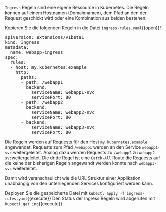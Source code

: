 `Ingress` Regeln sind eine eigene Ressource in Kubernetes. Die Regeln können auf einem Hostnamen (Domainnamen), dem Pfad an den der Request geschickt wird oder eine Kombination aus beiden bestehen.

Kopieren Sie die folgenden Regeln in die Datei `ingress-rules.yaml`{{open}}!

<pre class="file" data-filename="ingress-rules.yaml">
apiVersion: extensions/v1beta1
kind: Ingress
metadata:
  name: webapp-ingress
spec:
  rules:
  - host: my.kubernetes.example
    http:
      paths:
      - path: /webapp1
        backend:
          serviceName: webapp1-svc
          servicePort: 80
      - path: /webapp2
        backend:
          serviceName: webapp2-svc
          servicePort: 80
      - backend:
          serviceName: webapp3-svc
          servicePort: 80
</pre>

Die Regeln werden auf Requests für den Host `my.kubernetes.example` angewandet.
Requests zum Pfad `/webapp1` werden an den Service `webapp1-svc` weitergeleitet. Analog dazu werden Requests zu `/webapp2` zu `webapp2-svc`weitergeleitet.
Die dritte Regel ist eine `Catch-All` Route die Requests auf die keine der bisherigen Regeln angewandt werden konnte nach `webapp3-svc` weiterleitet.

Damit wird veranschaulicht wie die URL Struktur einer Applikation unabhängig von den unterliegenden Services konfiguriert werden kann.

Deployen Sie die gespeicherte Datei mit `kubectl apply -f ingress-rules.yaml`{{execute}}
Den Status der Ingress Regeln wird abgerufen mit `kubectl get ing`{{execute}}.